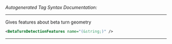 _Autogenerated Tag Syntax Documentation:_

---
Gives features about beta turn geometry

```xml
<BetaTurnDetectionFeatures name="(&string;)" />
```



---
